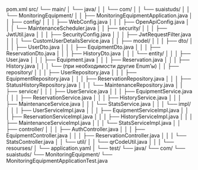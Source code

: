 pom.xml
src/
└── main/
│   └── java/
│   │   └── com/
│   │       └── suaistuds/
│   │           └── MonitoringEquipment/
│   │               ├── MonitoringEquipmentApplication.java
│   │               ├── config/
│   │               │   ├── WebConfig.java
│   │               │   ├── OpenApiConfig.java
│   │               │   └── MaintenanceScheduler.java
│   │               ├── security/
│   │               │   ├── JwtUtil.java
│   │               │   ├── SecurityConfig.java
│   │               │   ├── JwtRequestFilter.java
│   │               │   └── CustomUserDetailsService.java
│   │               ├── model/
│   │               │   ├── dto/
│   │               │       ├── UserDto.java
│   │               │       ├── EquipmentDto.java
│   │               │       ├── ReservationDto.java
│   │               │       ├── HistoryDto.java
│   │               │   └── entity/
│   │               │       ├── User.java
│   │               │       ├── Equipment.java
│   │               │       ├── Reservation.java
│   │               │       ├── History.java
│   │               │       └── (при необходимости другие Enum’ы)
│   │               ├── repository/
│   │               │   ├── UserRepository.java
│   │               │   ├── EquipmentRepository.java
│   │               │   ├── ReservationRepository.java
│   │               │   ├── StatusHistoryRepository.java
│   │               │   └── MaintenanceRepository.java
│   │               ├── service/
│   │               │   ├── UserService.java
│   │               │   ├── EquipmentService.java
│   │               │   ├── ReservationService.java
│   │               │   ├── HistoryService.java
│   │               │   ├── MaintenanceService.java
│   │               │   └── StatsService.java
│   │               │   └── impl/
│   │               │       ├── UserServiceImpl.java
│   │               │       ├── EquipmentServiceImpl.java
│   │               │       ├── ReservationServiceImpl.java
│   │               │       ├── HistoryServiceImpl.java
│   │               │       ├── MaintenanceServiceImpl.java
│   │               │       └── StatsServiceImpl.java
│   │               ├── controller/
│   │               │   ├── AuthController.java
│   │               │   ├── EquipmentController.java
│   │               │   ├── ReservationController.java
│   │               │   └── StatsController.java
│   │               └── util/
│   │                   └── qrCodeUtil.java
│   │
│   └── resourses/
│       └── application.yaml
│
└── test/
    └── java/
        └── com/
            └── suaistuds/
                └── MonitoringEquipment/
                    └── MonitoringEquipmentApplicationTest.java

